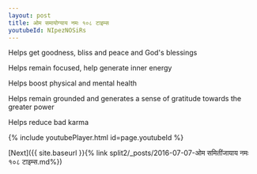 ```yaml
---
layout: post
title: ओम समायोग्याय नमः १०८ टाइम्स
youtubeId: NIpezNOSiRs
---
```

 
 
Helps get goodness, bliss and peace and God's blessings
 
Helps remain focused, help generate inner energy 
 
Helps boost physical and mental health 
 
Helps remain grounded and generates a sense of gratitude towards the greater power 
 
Helps reduce bad karma
 
 
 
 


{% include youtubePlayer.html id=page.youtubeId %}
 
[Next]({{ site.baseurl }}{% link  split2/_posts/2016-07-07-ओम समितींजायाय नमः १०८ टाइम्स.md%})
 
